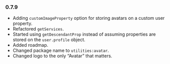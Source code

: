 ### 0.7.9

- Adding `customImageProperty` option for storing avatars on a custom user property.
- Refactored `getServices`.
- Started using `getDescendantProp` instead of assuming properties are stored on the `user.profile` object. 
- Added roadmap.
- Changed package name to `utilities:avatar`. 
- Changed logo to the only “Avatar” that matters. 